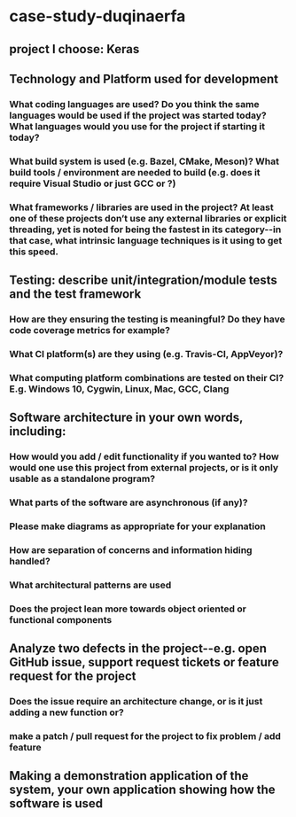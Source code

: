 # case-study-duqinaerfa
## project I choose: Keras
## Technology and Platform used for development
### What coding languages are used? Do you think the same languages would be used if the project was started today? What languages would you use for the project if starting it today?
### What build system is used (e.g. Bazel, CMake, Meson)? What build tools / environment are needed to build (e.g. does it require Visual Studio or just GCC or ?)
### What frameworks / libraries are used in the project? At least one of these projects don’t use any external libraries or explicit threading, yet is noted for being the fastest in its category--in that case, what intrinsic language techniques is it using to get this speed.
## Testing: describe unit/integration/module tests and the test framework
### How are they ensuring the testing is meaningful? Do they have code coverage metrics for example?
### What CI platform(s) are they using (e.g. Travis-CI, AppVeyor)?
### What computing platform combinations are tested on their CI? E.g. Windows 10, Cygwin, Linux, Mac, GCC, Clang
## Software architecture in your own words, including:
### How would you add / edit functionality if you wanted to? How would one use this project from external projects, or is it only usable as a standalone program?
### What parts of the software are asynchronous (if any)?
### Please make diagrams as appropriate for your explanation
### How are separation of concerns and information hiding handled?
### What architectural patterns are used
### Does the project lean more towards object oriented or functional components
## Analyze two defects in the project--e.g. open GitHub issue, support request tickets or feature request for the project
### Does the issue require an architecture change, or is it just adding a new function or?
### make a patch / pull request for the project to fix problem / add feature
## Making a demonstration application of the system, your own application showing how the software is used